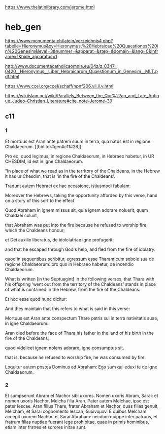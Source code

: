 
https://www.thelatinlibrary.com/jerome.html

# heb_gen
https://www.monumenta.ch/latein/verzeichnis4.php?tabelle=Hieronymus&xy=Hieronymus,%20Hebraicae%20Quaestiones%20in%20Genesim&level=3&nummer=&apparat=&step=&domain=&lang=0&inframe=1&hide_apparatus=1

http://www.documentacatholicaomnia.eu/04z/z_0347-0420__Hieronymus__Liber_Hebraicarum_Quaestionum_in_Genesim__MLT.pdf.html

https://www.ccel.org/ccel/schaff/npnf206.vii.ii.v.html

https://wikiislam.net/wiki/Parallels_Between_the_Qur%27an_and_Late_Antique_Judeo-Christian_Literature#cite_note-Jerome-39

## c11
### 1	
Et mortuus est Aran ante patrem suum in terra, qua natus est in regione Chaldaeorum. [[bbl.tor#gen#c11#28]]

Pro eo, quod legimus, in regione Chaldaeorum, in Hebraeo habetur, in UR CHESDIM, id est in igne Chaldaeorum. 

"In place of what we read as in the territory of the Chaldeans, in the Hebrew it has ur Chesdim, that is 'in the fire of the Chaldeans'. 

Tradunt autem Hebraei ex hac occasione, istiusmodi fabulam: 

Moreover the Hebrews, taking the opportunity afforded by this verse, hand on a story of this sort to the effect  

Quod Abraham in ignem missus sit, quia ignem adorare noluerit, quem Chaldaei colunt, 

that Abraham was put into the fire because he refused to worship fire, which the Chaldeans honour; 

et Dei auxilio liberatus, de idololatriae igne profugerit: 

and that he escaped through God's help, and fled from the fire of idolatry. 

quod in sequentibus scribitur, egressum esse Tharam cum sobole sua de regione Chaldaeorum: pro quo in Hebraeo habetur, de incendio Chaldaeorum. 

What is written [in the Septuagint] in the following verses, that Thara with his offspring 'went out from the territory of the Chaldeans' stands in place of what is contained in the Hebrew, from the fire of the Chaldeans. 

Et hoc esse quod nunc dicitur: 

And they maintain that this refers to what is said in this verse: 

Mortuus est Aran ante conspectum Thare patris sui in terra nativitatis suae, in igne Chaldaeorum: 

Aran died before the face of Thara his father in the land of his birth in the fire of the Chaldeans; 

quod videlicet ignem nolens adorare, igne consumptus sit. 

that is, because he refused to worship fire, he was consumed by fire.

Loquitur autem postea Dominus ad Abraham: Ego sum qui eduxi te de igne Chaldaeorum.

### 2	
Et sumpserunt Abram et Nachor sibi uxores. Nomen uxoris Abram, Sarai: et nomen uxoris Nachor, Melcha filia Aran. Pater autem Melchae, ipse est pater Iescae. Aran filius Thare, frater Abraham et Nachor, duas filias genuit, Melcham, et Sarai cognomento Iescan, δυώνυμον. E quibus Melcham accepit uxorem Nachor, et Sarai Abraham: necdum quippe inter patruos, et fratrum filias nuptiae fuerant lege prohibitae, quae in primis hominibus, etiam inter fratres et sorores initae sunt.

